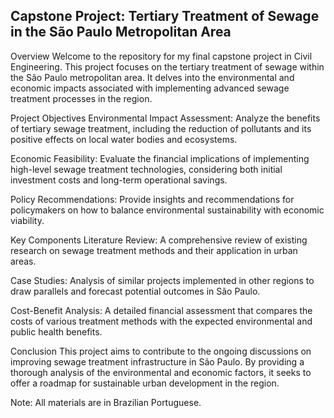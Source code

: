 ## Capstone Project: Tertiary Treatment of Sewage in the São Paulo Metropolitan Area ##

Overview
Welcome to the repository for my final capstone project in Civil Engineering. This project focuses on the tertiary treatment of sewage within the São Paulo metropolitan area. It delves into the environmental and economic impacts associated with implementing advanced sewage treatment processes in the region.

Project Objectives
Environmental Impact Assessment: Analyze the benefits of tertiary sewage treatment, including the reduction of pollutants and its positive effects on local water bodies and ecosystems.

Economic Feasibility: Evaluate the financial implications of implementing high-level sewage treatment technologies, considering both initial investment costs and long-term operational savings.

Policy Recommendations: Provide insights and recommendations for policymakers on how to balance environmental sustainability with economic viability.

Key Components
Literature Review: A comprehensive review of existing research on sewage treatment methods and their application in urban areas.

Case Studies: Analysis of similar projects implemented in other regions to draw parallels and forecast potential outcomes in São Paulo.

Cost-Benefit Analysis: A detailed financial assessment that compares the costs of various treatment methods with the expected environmental and public health benefits.

Conclusion
This project aims to contribute to the ongoing discussions on improving sewage treatment infrastructure in São Paulo. By providing a thorough analysis of the environmental and economic factors, it seeks to offer a roadmap for sustainable urban development in the region.

Note: All materials are in Brazilian Portuguese.
